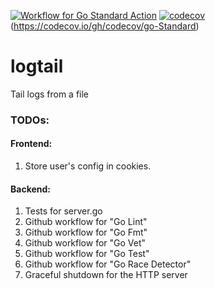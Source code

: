 [![Workflow for Go Standard Action](https://github.com/codecov/go-standard/actions/workflows/go-standard.yml/badge.svg)](https://github.com/codecov/go-standard/actions/workflows/go-standard.yml)
[![codecov](https://codecov.io/gh/codecov/example-go/branch/master/graph/badge.svg)](https://codecov.io/gh/codecov/example-go) (https://codecov.io/gh/codecov/go-Standard)

# logtail
Tail logs from a file

### TODOs:
#### Frontend:
<ol>
    <li>Store user's config in cookies.</li>
</ol>

#### Backend:
<ol>
    <li>Tests for server.go</li>
    <li>Github workflow for "Go Lint"</li>
    <li>Github workflow for "Go Fmt"</li>
    <li>Github workflow for "Go Vet"</li>
    <li>Github workflow for "Go Test"</li>
    <li>Github workflow for "Go Race Detector"</li>
    <li>Graceful shutdown for the HTTP server</li>
</ol>
